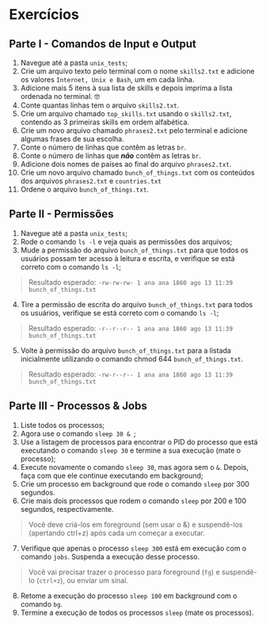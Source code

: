 # Exercícios

## Parte I - Comandos de Input e Output

1. Navegue até a pasta ```unix_tests```;
2. Crie um arquivo texto pelo terminal com o nome ```skills2.txt``` e adicione os valores ```Internet, Unix e Bash```, um em cada linha.
3. Adicione mais 5 itens à sua lista de skills e depois imprima a lista ordenada no terminal. 🤓
4. Conte quantas linhas tem o arquivo ```skills2.txt```.
5. Crie um arquivo chamado ```top_skills.txt``` usando o ```skills2.txt```, contendo as 3 primeiras skills em ordem alfabética.
6. Crie um novo arquivo chamado ```phrases2.txt``` pelo terminal e adicione algumas frases de sua escolha.
7. Conte o número de linhas que contêm as letras ```br```.
8. Conte o número de linhas que ***não*** contêm as letras ```br```.
9. Adicione dois nomes de países ao final do arquivo ```phrases2.txt```.
10. Crie um novo arquivo chamado ```bunch_of_things.txt``` com os conteúdos dos arquivos ```phrases2.txt``` e ```countries.txt```
11. Ordene o arquivo ```bunch_of_things.txt```.

## Parte II - Permissões

1. Navegue até a pasta ```unix_tests```;
2. Rode o comando ```ls -l``` e veja quais as permissões dos arquivos;
3. Mude a permissão do arquivo ```bunch_of_things.txt``` para que todos os usuários possam ter acesso à leitura e escrita, e verifique se está correto com o comando ```ls -l```;
> Resultado esperado: ```-rw-rw-rw- 1 ana ana 1860 ago 13 11:39 bunch_of_things.txt```
4. Tire a permissão de escrita do arquivo ```bunch_of_things.txt``` para todos os usuários, verifique se está correto com o comando ```ls -l```;
> Resultado esperado: ```-r--r--r-- 1 ana ana 1860 ago 13 11:39 bunch_of_things.txt```
5. Volte à permissão do arquivo ```bunch_of_things.txt``` para a listada inicialmente utilizando o comando chmod 644 ```bunch_of_things.txt```.
> Resultado esperado: ```-rw-r--r-- 1 ana ana 1860 ago 13 11:39 bunch_of_things.txt```

## Parte III - Processos & Jobs

1. Liste todos os processos;
2. Agora use o comando ```sleep 30 & ```;
3. Use a listagem de processos para encontrar o PID do processo que está executando o comando ```sleep 30``` e termine a sua execução (mate o processo);
4. Execute novamente o comando ```sleep 30```, mas agora sem o ```&```. Depois, faça com que ele continue executando em background;
5. Crie um processo em background que rode o comando ```sleep``` por 300 segundos.
6. Crie mais dois processos que rodem o comando ```sleep``` por 200 e 100 segundos, respectivamente.
> Você deve criá-los em foreground (sem usar o &) e suspendê-los (apertando ctrl+z) após cada um começar a executar.
7. Verifique que apenas o processo ```sleep 300``` está em execução com o comando ```jobs```. Suspenda a execução desse processo.
> Você vai precisar trazer o processo para foreground (```fg```) e suspendê-lo (```ctrl+z```), ou enviar um sinal.
8. Retome a execução do processo ```sleep 100``` em background com o comando ```bg```.
9. Termine a execução de todos os processos ```sleep``` (mate os processos).




